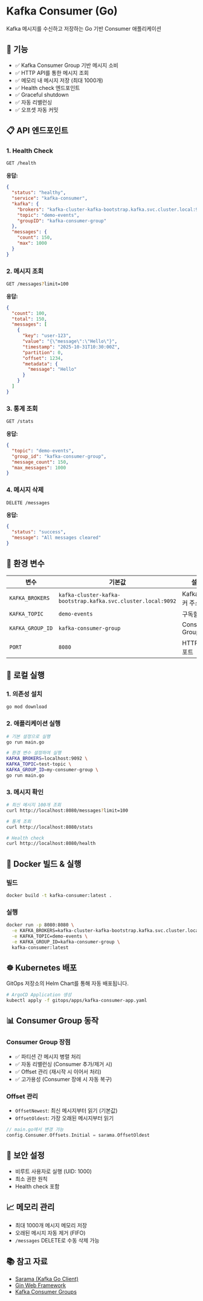 # Kafka Consumer (Go)

Kafka 메시지를 수신하고 저장하는 Go 기반 Consumer 애플리케이션

## 🚀 기능

- ✅ Kafka Consumer Group 기반 메시지 소비
- ✅ HTTP API를 통한 메시지 조회
- ✅ 메모리 내 메시지 저장 (최대 1000개)
- ✅ Health check 엔드포인트
- ✅ Graceful shutdown
- ✅ 자동 리밸런싱
- ✅ 오프셋 자동 커밋

## 📋 API 엔드포인트

### 1. Health Check
```bash
GET /health
```


**응답:**
```json
{
  "status": "healthy",
  "service": "kafka-consumer",
  "kafka": {
    "brokers": "kafka-cluster-kafka-bootstrap.kafka.svc.cluster.local:9092",
    "topic": "demo-events",
    "groupID": "kafka-consumer-group"
  },
  "messages": {
    "count": 150,
    "max": 1000
  }
}
```

### 2. 메시지 조회
```bash
GET /messages?limit=100
```

**응답:**
```json
{
  "count": 100,
  "total": 150,
  "messages": [
    {
      "key": "user-123",
      "value": "{\"message\":\"Hello\"}",
      "timestamp": "2025-10-31T10:30:00Z",
      "partition": 0,
      "offset": 1234,
      "metadata": {
        "message": "Hello"
      }
    }
  ]
}
```

### 3. 통계 조회
```bash
GET /stats
```

**응답:**
```json
{
  "topic": "demo-events",
  "group_id": "kafka-consumer-group",
  "message_count": 150,
  "max_messages": 1000
}
```

### 4. 메시지 삭제
```bash
DELETE /messages
```

**응답:**
```json
{
  "status": "success",
  "message": "All messages cleared"
}
```

## 🔧 환경 변수

| 변수 | 기본값 | 설명 |
|------|--------|------|
| `KAFKA_BROKERS` | `kafka-cluster-kafka-bootstrap.kafka.svc.cluster.local:9092` | Kafka 브로커 주소 |
| `KAFKA_TOPIC` | `demo-events` | 구독할 토픽 |
| `KAFKA_GROUP_ID` | `kafka-consumer-group` | Consumer Group ID |
| `PORT` | `8080` | HTTP 서버 포트 |

## 🏃 로컬 실행

### 1. 의존성 설치
```bash
go mod download
```

### 2. 애플리케이션 실행
```bash
# 기본 설정으로 실행
go run main.go

# 환경 변수 설정하여 실행
KAFKA_BROKERS=localhost:9092 \
KAFKA_TOPIC=test-topic \
KAFKA_GROUP_ID=my-consumer-group \
go run main.go
```

### 3. 메시지 확인
```bash
# 최신 메시지 100개 조회
curl http://localhost:8080/messages?limit=100

# 통계 조회
curl http://localhost:8080/stats

# Health check
curl http://localhost:8080/health
```

## 🐳 Docker 빌드 & 실행

### 빌드
```bash
docker build -t kafka-consumer:latest .
```

### 실행
```bash
docker run -p 8080:8080 \
  -e KAFKA_BROKERS=kafka-cluster-kafka-bootstrap.kafka.svc.cluster.local:9092 \
  -e KAFKA_TOPIC=demo-events \
  -e KAFKA_GROUP_ID=kafka-consumer-group \
  kafka-consumer:latest
```

## ☸️ Kubernetes 배포

GitOps 저장소의 Helm Chart를 통해 자동 배포됩니다.

```bash
# ArgoCD Application 생성
kubectl apply -f gitops/apps/kafka-consumer-app.yaml
```

## 📊 Consumer Group 동작

### Consumer Group 장점
- ✅ 파티션 간 메시지 병렬 처리
- ✅ 자동 리밸런싱 (Consumer 추가/제거 시)
- ✅ Offset 관리 (재시작 시 이어서 처리)
- ✅ 고가용성 (Consumer 장애 시 자동 복구)

### Offset 관리
- `OffsetNewest`: 최신 메시지부터 읽기 (기본값)
- `OffsetOldest`: 가장 오래된 메시지부터 읽기

```go
// main.go에서 변경 가능
config.Consumer.Offsets.Initial = sarama.OffsetOldest
```

## 🔐 보안 설정

- 비루트 사용자로 실행 (UID: 1000)
- 최소 권한 원칙
- Health check 포함

## 📈 메모리 관리

- 최대 1000개 메시지 메모리 저장
- 오래된 메시지 자동 제거 (FIFO)
- `/messages` DELETE로 수동 삭제 가능

## 📚 참고 자료

- [Sarama (Kafka Go Client)](https://github.com/IBM/sarama)
- [Gin Web Framework](https://github.com/gin-gonic/gin)
- [Kafka Consumer Groups](https://kafka.apache.org/documentation/#consumerapi)

